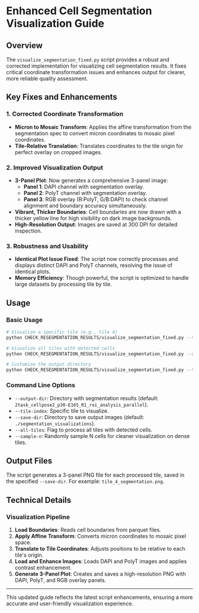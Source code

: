 # Enhanced Cell Segmentation Visualization Guide

## Overview

The `visualize_segmentation_fixed.py` script provides a robust and corrected implementation for visualizing cell segmentation results. It fixes critical coordinate transformation issues and enhances output for clearer, more reliable quality assessment.

## Key Fixes and Enhancements

### 1. Corrected Coordinate Transformation
- **Micron to Mosaic Transform**: Applies the affine transformation from the segmentation spec to convert micron coordinates to mosaic pixel coordinates.
- **Tile-Relative Translation**: Translates coordinates to the tile origin for perfect overlay on cropped images.

### 2. Improved Visualization Output
- **3-Panel Plot**: Now generates a comprehensive 3-panel image:
    - **Panel 1**: DAPI channel with segmentation overlay.
    - **Panel 2**: PolyT channel with segmentation overlay.
    - **Panel 3**: RGB overlay (R:PolyT, G/B:DAPI) to check channel alignment and boundary accuracy simultaneously.
- **Vibrant, Thicker Boundaries**: Cell boundaries are now drawn with a thicker yellow line for high visibility on dark image backgrounds.
- **High-Resolution Output**: Images are saved at 300 DPI for detailed inspection.

### 3. Robustness and Usability
- **Identical Plot Issue Fixed**: The script now correctly processes and displays distinct DAPI and PolyT channels, resolving the issue of identical plots.
- **Memory Efficiency**: Though powerful, the script is optimized to handle large datasets by processing tile by tile.

## Usage

### Basic Usage
```bash
# Visualize a specific tile (e.g., tile 4)
python CHECK_RESEGMENTATION_RESULTS/visualize_segmentation_fixed.py --tile-index 4

# Visualize all tiles with detected cells
python CHECK_RESEGMENTATION_RESULTS/visualize_segmentation_fixed.py --all-tiles

# Customize the output directory
python CHECK_RESEGMENTATION_RESULTS/visualize_segmentation_fixed.py --tile-index 4 --save-dir ./my_visualizations
```

### Command Line Options
- `--output-dir`: Directory with segmentation results (default: `2task_cellpose2_p30-E165_R1_roi_analysis_parallel`).
- `--tile-index`: Specific tile to visualize.
- `--save-dir`: Directory to save output images (default: `./segmentation_visualizations`).
- `--all-tiles`: Flag to process all tiles with detected cells.
- `--sample-n`: Randomly sample N cells for cleaner visualization on dense tiles.

## Output Files

The script generates a 3-panel PNG file for each processed tile, saved in the specified `--save-dir`. For example: `tile_4_segmentation.png`.

## Technical Details

### Visualization Pipeline
1. **Load Boundaries**: Reads cell boundaries from parquet files.
2. **Apply Affine Transform**: Converts micron coordinates to mosaic pixel space.
3. **Translate to Tile Coordinates**: Adjusts positions to be relative to each tile's origin.
4. **Load and Enhance Images**: Loads DAPI and PolyT images and applies contrast enhancement.
5. **Generate 3-Panel Plot**: Creates and saves a high-resolution PNG with DAPI, PolyT, and RGB overlay panels.

---
This updated guide reflects the latest script enhancements, ensuring a more accurate and user-friendly visualization experience.